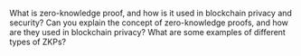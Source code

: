 What is zero-knowledge proof, and how is it used in blockchain privacy and security?
Can you explain the concept of zero-knowledge proofs, and how are they used in blockchain privacy?
What are some examples of different types of ZKPs?
